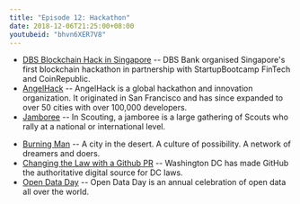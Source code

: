 ```yaml
---
title: "Episode 12: Hackathon"
date: 2018-12-06T21:25:00+08:00
youtubeid: "bhvn6XER7V8"
---
```


* [DBS Blockchain Hack in Singapore](https://www.coingecko.com/buzz/3-winning-hacks-from-the-dbs-blockchain-hackathon-in-singapore?locale=en) -- DBS Bank organised Singapore's first blockchain hackathon in partnership with StartupBootcamp FinTech and CoinRepublic.
* [AngelHack](https://www.facebook.com/AngelHackKL/) -- AngelHack is a global hackathon and innovation organization. It originated in San Francisco and has since expanded to over 50 cities with over 100,000 developers.
* [Jamboree](https://en.wikipedia.org/wiki/Jamboree) -- In Scouting, a jamboree is a large gathering of Scouts who rally at a national or international level.
<!--more-->
* [Burning Man](https://burningman.org/) -- A city in the desert. A culture of possibility. A network of dreamers and doers.
* [Changing the Law with a Github PR](https://arstechnica.com/tech-policy/2018/11/how-i-changed-the-law-with-a-github-pull-request/) -- Washington DC has made GitHub the authoritative digital source for DC laws.
* [Open Data Day](http://opendataday.org/) -- Open Data Day is an annual celebration of open data all over the world.
